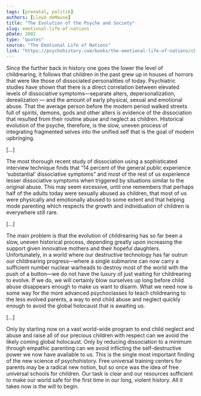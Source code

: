 ```yaml
---
tags: [prenatal, politik]
authors: [Lloyd deMause]
title: "The Evolution of the Psyche and Society"
slug: emotional-life-of-nations
pDate: 2002
type: "quotes"
source: "The Emotional Life of Nations"
link: "https://psychohistory.com/books/the-emotional-life-of-nations/chapter-9-the-evolution-of-the-psyche-and-society/"
---
```


Since the further back in history one goes the lower the level of childrearing, it follows that children in the past grew up in houses of horrors that were like those of dissociated personalities of today. Psychiatric studies have shown that there is a direct correlation between elevated levels of dissociative symptoms—separate alters, depersonalization, derealization — and the amount of early physical, sexual and emotional abuse. That the average person before the modern period walked streets full of spirits, demons, gods and other alters is evidence of the dissociation that resulted from their routine abuse and neglect as children. Historical evolution of the psyche, therefore, is the slow, uneven process of integrating fragmented selves into the unified self that is the goal of modern upbringing.

[…]

The most thorough recent study of dissociation using a sophisticated interview technique finds that “14 percent of the general public experience ‘substantial’ dissociative symptoms” and most of the rest of us experience lesser dissociative symptoms when triggered by situations similar to the original abuse. This may seem excessive, until one remembers that perhaps half of the adults today were sexually abused as children, that most of us were physically and emotionally abused to some extent and that helping mode parenting which respects the growth and individuation of children is everywhere still rare.

[…]

The main problem is that the evolution of childrearing has so far been a slow, uneven historical process, depending greatly upon increasing the support given innovative mothers and their hopeful daughters. Unfortunately, in a world where our destructive technology has far outrun our childrearing progress—where a single submarine can now carry a sufficient number nuclear warheads to destroy most of the world with the push of a button—we do not have the luxury of just waiting for childrearing to evolve. If we do, we will certainly blow ourselves up long before child abuse disappears enough to make us want to disarm. What we need now is some way for the more advanced psychoclasses to teach childrearing to the less evolved parents, a way to end child abuse and neglect quickly enough to avoid the global holocaust that is awaiting us.

[…]

Only by starting now on a vast world-wide program to end child neglect and abuse and raise all of our precious children with respect can we avoid the likely coming global holocaust. Only by reducing dissociation to a minimum through empathic parenting can we avoid inflicting the self-destructive power we now have available to us. This is the single most important finding of the new science of psychohistory. Free universal training centers for parents may be a radical new notion, but so once was the idea of free universal schools for children. Our task is clear and our resources sufficient to make our world safe for the first time in our long, violent history. All it takes now is the will to begin.
